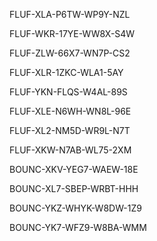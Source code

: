 FLUF-XLA-P6TW-WP9Y-NZL

FLUF-WKR-17YE-WW8X-S4W

FLUF-ZLW-66X7-WN7P-CS2

FLUF-XLR-1ZKC-WLA1-5AY

FLUF-YKN-FLQS-W4AL-89S

FLUF-XLE-N6WH-WN8L-96E

FLUF-XL2-NM5D-WR9L-N7T

FLUF-XKW-N7AB-WL75-2XM

BOUNC-XKV-YEG7-WAEW-18E

BOUNC-XL7-SBEP-WRBT-HHH

BOUNC-YKZ-WHYK-W8DW-1Z9

BOUNC-YK7-WFZ9-W8BA-WMM
